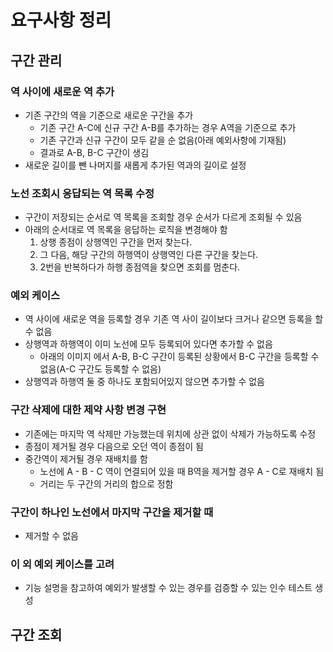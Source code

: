 # 요구사항 정리
## 구간 관리
### 역 사이에 새로운 역 추가
* 기존 구간의 역을 기준으로 새로운 구간을 추가
  * 기존 구간 A-C에 신규 구간 A-B를 추가하는 경우 A역을 기준으로 추가
  * 기존 구간과 신규 구간이 모두 같을 순 없음(아래 예외사항에 기재됨)
  * 결과로 A-B, B-C 구간이 생김
* 새로운 길이를 뺀 나머지를 새롭게 추가된 역과의 길이로 설정

### 노선 조회시 응답되는 역 목록 수정
* 구간이 저장되는 순서로 역 목록을 조회할 경우 순서가 다르게 조회될 수 있음
* 아래의 순서대로 역 목록을 응답하는 로직을 변경해야 함
  1. 상행 종점이 상행역인 구간을 먼저 찾는다.
  2. 그 다음, 해당 구간의 하행역이 상행역인 다른 구간을 찾는다.
  3. 2번을 반복하다가 하행 종점역을 찾으면 조회를 멈춘다.

### 예외 케이스
* 역 사이에 새로운 역을 등록할 경우 기존 역 사이 길이보다 크거나 같으면 등록을 할 수 없음
* 상행역과 하행역이 이미 노선에 모두 등록되어 있다면 추가할 수 없음
  * 아래의 이미지 에서 A-B, B-C 구간이 등록된 상황에서 B-C 구간을 등록할 수 없음(A-C 구간도 등록할 수 없음)
* 상행역과 하행역 둘 중 하나도 포함되어있지 않으면 추가할 수 없음

### 구간 삭제에 대한 제약 사항 변경 구현
* 기존에는 마지막 역 삭제만 가능했는데 위치에 상관 없이 삭제가 가능하도록 수정
* 종점이 제거될 경우 다음으로 오던 역이 종점이 됨
* 중간역이 제거될 경우 재배치를 함
  * 노선에 A - B - C 역이 연결되어 있을 때 B역을 제거할 경우 A - C로 재배치 됨
  * 거리는 두 구간의 거리의 합으로 정함

### 구간이 하나인 노선에서 마지막 구간을 제거할 때
* 제거할 수 없음

### 이 외 예외 케이스를 고려
* 기능 설명을 참고하여 예외가 발생할 수 있는 경우를 검증할 수 있는 인수 테스트 생성

## 구간 조회
